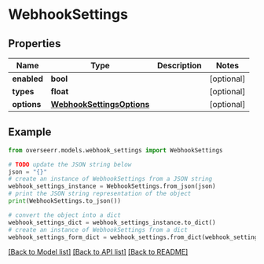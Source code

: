 # WebhookSettings


## Properties

Name | Type | Description | Notes
------------ | ------------- | ------------- | -------------
**enabled** | **bool** |  | [optional] 
**types** | **float** |  | [optional] 
**options** | [**WebhookSettingsOptions**](WebhookSettingsOptions.md) |  | [optional] 

## Example

```python
from overseerr.models.webhook_settings import WebhookSettings

# TODO update the JSON string below
json = "{}"
# create an instance of WebhookSettings from a JSON string
webhook_settings_instance = WebhookSettings.from_json(json)
# print the JSON string representation of the object
print(WebhookSettings.to_json())

# convert the object into a dict
webhook_settings_dict = webhook_settings_instance.to_dict()
# create an instance of WebhookSettings from a dict
webhook_settings_form_dict = webhook_settings.from_dict(webhook_settings_dict)
```
[[Back to Model list]](../README.md#documentation-for-models) [[Back to API list]](../README.md#documentation-for-api-endpoints) [[Back to README]](../README.md)


